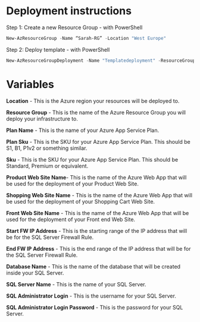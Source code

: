 # Deployment instructions

Step 1: Create a new Resource Group - with PowerShell

```powershell
New-AzResourceGroup -Name “Sarah-RG” -Location "West Europe"
```

Step 2: Deploy template - with PowerShell

```powershell
New-AzResourceGroupDeployment -Name "Templatedeployment" -ResourceGroupName "Sarah-RG" -TemplateFile main.bicep -planName "petshop-appplan" -planSku S1 -sku Standard -productwebSiteName "product-webapp" -shoppingwebSiteName "shopping-webapp" -frontwebSiteName "petshop-frontend-webapp" -startFWIpAddress "127.0.0.1" -endFWIpAddress "127.0.0.1" -databaseName "petshop-db" -sqlServerName "petshop-sql" -sqlAdministratorLogin "petshopowner" -sqlAdministratorLoginPassword "Password123a%12"
```


# Variables 
**Location** - This is the Azure region your resources will be deployed to.

**Resource Group** - This is the name of the Azure Resource Group you will deploy your infrastructure to.

**Plan Name** - This is the name of your Azure App Service Plan.

**Plan Sku** - This is the SKU for your Azure App Service Plan.  This should be S1, B1, P1v2 or something similar. 

**Sku** - This is the SKU for your Azure App Service Plan.  This should be Standard, Premium or equivalent. 

**Product Web Site Name**- This is the name of the Azure Web App that will be used for the deployment of your Product Web Site.

**Shopping Web Site Name** - This is the name of the Azure Web App that will be used for the deployment of your Shopping Cart Web Site.

**Front Web Site Name** - This is the name of the Azure Web App that will be used for the deployment of your Front end Web Site.

**Start FW IP Address** - This is the starting range of the IP address that will be for the SQL Server Firewall Rule.

**End FW IP Address** - This is the end range of the IP address that will be for the SQL Server Firewall Rule.

**Database Name** - This is the name of the database that will be created inside your SQL Server.

**SQL Server Name** - This is the name of your SQL Server.

**SQL Administrator Login** - This is the username for your SQL Server.

**SQL Administrator Login Password** - This is the password for your SQL Server.
